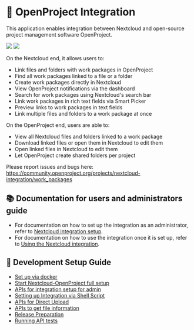 # 🔗 OpenProject Integration

This application enables integration between Nextcloud and open-source project management software OpenProject. 

![](https://github.com/nextcloud/integration_openproject/raw/master/img/screenshot1.png)
![](https://github.com/nextcloud/integration_openproject/raw/master/img/screenshot2.png)

On the Nextcloud end, it allows users to:

* Link files and folders with work packages in OpenProject
* Find all work packages linked to a file or a folder
* Create work packages directly in Nextcloud
* View OpenProject notifications via the dashboard
* Search for work packages using Nextcloud's search bar
* Link work packages in rich text fields via Smart Picker
* Preview links to work packages in text fields
* Link multiple files and folders to a work package at once

On the OpenProject end, users are able to:

* View all Nextcloud files and folders linked to a work package
* Download linked files or open them in Nextcloud to edit them
* Open linked files in Nextcloud to edit them
* Let OpenProject create shared folders per project

Please report issues and bugs here: https://community.openproject.org/projects/nextcloud-integration/work_packages

## 📚 Documentation for users and administrators guide
- For documentation on how to set up the integration as an administrator, refer to [Nextcloud integration setup](https://openproject.org/docs/system-admin-guide/integrations/nextcloud/).
- For documentation on how to use the integration once it is set up, refer to [Using the Nextcloud integration](https://openproject.org/docs/user-guide/nextcloud-integration/).

## 🔨 Development Setup Guide
- [Set up via docker](docs/setup_via_docker.md)
- [Start Nextcloud-OpenProject full setup](docs/setup_nc_op__full.md)
- [APIs for integration setup for admin](docs/setting_up_as_admin.md)
- [Setting up Integration via Shell Script](docs/setting_up_via_shell_script.md)
- [APIs for Direct Upload](docs/direct_upload.md)
- [APIs to get file information](docs/get_file_information.md)
- [Release Preparation](docs/release.md)
- [Running API tests](docs/running_API_test.md)
